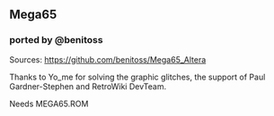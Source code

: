 ## Mega65
### ported by @benitoss
Sources: https://github.com/benitoss/Mega65_Altera

Thanks to Yo_me for solving the graphic glitches, the support of Paul Gardner-Stephen and RetroWiki DevTeam.


Needs MEGA65.ROM
